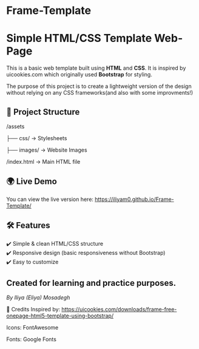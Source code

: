 # Frame-Template
# Simple HTML/CSS Template Web-Page 

This is a basic web template built using **HTML** and **CSS**. It is inspired by uicookies.com which originally used **Bootstrap** for styling.

The purpose of this project is to create a lightweight version of the design without relying on any CSS frameworks(and also with some improvments!)

## 📂 Project Structure
/assets

├── css/ → Stylesheets

├── images/ → Website Images

/index.html → Main HTML file

## 🌍 Live Demo  
You can view the live version here: https://iliyam0.github.io/Frame-Template/ 

## 🛠 Features  
✔️ Simple & clean HTML/CSS structure  
✔️ Responsive design (basic responsiveness without Bootstrap)  
✔️ Easy to customize  


## Created for learning and practice purposes.


_By Iliya (Eliya) Mosadegh_



🎨 Credits
Inspired by: https://uicookies.com/downloads/frame-free-onepage-html5-template-using-bootstrap/

Icons: FontAwesome

Fonts: Google Fonts
